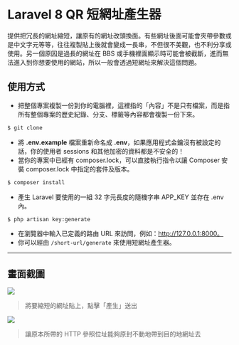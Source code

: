 # Laravel 8 QR 短網址產生器

提供把冗長的網址縮短，讓原有的網址改頭換面。有些網址後面可能會夾帶參數或是中文字元等等，往往複製貼上後就會變成一長串，不但很不美觀，也不利分享或使用。另一個原因是過長的網址在 BBS 或手機裡面顯示時可能會被截斷，進而無法進入到你想要使用的網站，所以一般會透過短網址來解決這個問題。

## 使用方式
- 把整個專案複製一份到你的電腦裡，這裡指的「內容」不是只有檔案，而是指所有整個專案的歷史紀錄、分支、標籤等內容都會複製一份下來。
```sh
$ git clone
```
- 將 __.env.example__ 檔案重新命名成 __.env__，如果應用程式金鑰沒有被設定的話，你的使用者 sessions 和其他加密的資料都是不安全的！
- 當你的專案中已經有 composer.lock，可以直接執行指令以讓 Composer 安裝 composer.lock 中指定的套件及版本。
```sh
$ composer install
```
- 產生 Laravel 要使用的一組 32 字元長度的隨機字串 APP_KEY 並存在 .env 內。
```sh
$ php artisan key:generate
```
- 在瀏覽器中輸入已定義的路由 URL 來訪問，例如：http://127.0.0.1:8000。
- 你可以經由 `/short-url/generate` 來使用短網址產生器。

----

## 畫面截圖
![](https://i.imgur.com/JTuaDKo.png)
> 將要縮短的網址貼上，點擊「產生」送出

![](https://i.imgur.com/QqpawXS.png)
> 讓原本所帶的 HTTP 參照位址能夠原封不動地帶到目的地網址去
